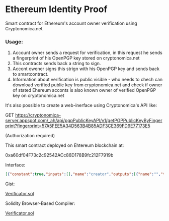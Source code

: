 # Ethereum Identity Proof

Smart contract for Ethereum's account owner verification using Cryptonomica.net

### Usage:

1. Account owner sends a request for verification, in this request he sends a fingerprint of his OpenPGP key stored on cryptonomica.net
2. This contracts sends back a string to sign.
3. Accont owener signs this strign with his OpenPGP key and sends back to smartcontract.
4. Information about verification is public visible - who needs to chech can download verified public key from cryptonomica.net and check if owner of stated Ehereum acconts is also known owner of verified OpenPGP key on cryptonomica.net

It's also possible to create a web-inerface using Cryptonomica's API like:

GET https://cryptonomica-server.appspot.com/_ah/api/pgpPublicKeyAPI/v1/getPGPPublicKeyByFingerprint?fingerprint=57A5FEE5A34D563B4B85ADF3CE369FD9E77173E5

(Authorization required)

This smart contract deployed on Ehtereum blockchain at:

0xa60df04F73c2c92542ACc86D178B9fc212F7919b

Interface:

```JSON
[{"constant":true,"inputs":[],"name":"creator","outputs":[{"name":"","type":"string"}],"type":"function"},{"constant":false,"inputs":[{"name":"_signedString","type":"string"}],"name":"uploadSignedString","outputs":[],"type":"function"},{"constant":true,"inputs":[{"name":"","type":"address"}],"name":"signedString","outputs":[{"name":"","type":"string"}],"type":"function"},{"constant":true,"inputs":[{"name":"","type":"address"}],"name":"urlToVerifyKey","outputs":[{"name":"","type":"string"}],"type":"function"},{"constant":true,"inputs":[{"name":"","type":"address"}],"name":"keyFingerprint","outputs":[{"name":"","type":"string"}],"type":"function"},{"constant":false,"inputs":[{"name":"_fingerprint","type":"string"}],"name":"getStringToSignWithKey","outputs":[{"name":"","type":"bytes32"}],"type":"function"},{"constant":true,"inputs":[{"name":"","type":"address"}],"name":"stringToSign","outputs":[{"name":"","type":"bytes32"}],"type":"function"},{"inputs":[],"type":"constructor"}]
```

Gist:

[Verificator.sol](https://gist.github.com/ageyev/f00e9b425c00531daee2df1728f72d6a)

Solidity Browser-Based Compiler:

[Verificator.sol](https://ethereum.github.io/browser-solidity/#gist=f00e9b425c00531daee2df1728f72d6a&version=soljson-latest.js&optimize=true)


